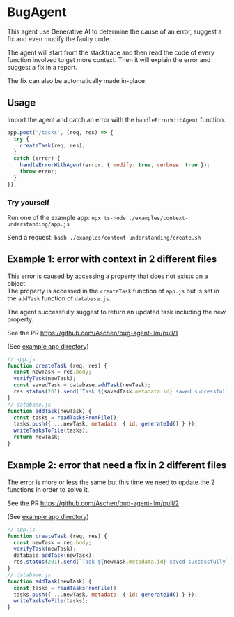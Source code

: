# BugAgent

This agent use Generative AI to determine the cause of an error, suggest a fix and even modify the faulty code.

The agent will start from the stacktrace and then read the code of every function involved to get more context. Then it will explain the error and suggest a fix in a report.

The fix can also be automatically made in-place.

## Usage

Import the agent and catch an error with the `handleErrorWithAgent` function.

```js
app.post('/tasks', (req, res) => {
  try {
    createTask(req, res);
  }  
  catch (error) {
    handleErrorWithAgent(error, { modify: true, verbose: true });
    throw error;
  }
});
```

### Try yourself

Run one of the example app: `npx ts-node ./examples/context-understanding/app.js`

Send a request: `bash ./examples/context-understanding/create.sh`

## Example 1: error with context in 2 different files

This error is caused by accessing a property that does not exists on a object.  
The property is accessed in the `createTask` function of `app.js` but is set in the `addTask` function of `database.js`.

The agent successfully suggest to return an updated task including the new property.

See the PR https://github.com/Aschen/bug-agent-llm/pull/1

(See [example app directory](examples/context-understanding))

```js
// app.js
function createTask (req, res) {
  const newTask = req.body;
  verifyTask(newTask);
  const savedTask = database.addTask(newTask);
  res.status(201).send(`Task ${savedTask.metadata.id} saved successfully`);
}
// database.js
function addTask(newTask) {
  const tasks = readTasksFromFile();
  tasks.push({ ...newTask, metadata: { id: generateId() } });
  writeTasksToFile(tasks);
  return newTask;
}
```

## Example 2: error that need a fix in 2 different files

The error is more or less the same but this time we need to update the 2 functions in order to solve it.

See the PR https://github.com/Aschen/bug-agent-llm/pull/2

(See [example app directory](examples/fix-two-files))

```js
// app.js
function createTask (req, res) {
  const newTask = req.body;
  verifyTask(newTask);
  database.addTask(newTask);
  res.status(201).send(`Task ${newTask.metadata.id} saved successfully`);
}
// database.js
function addTask(newTask) {
  const tasks = readTasksFromFile();
  tasks.push({ ...newTask, metadata: { id: generateId() } });
  writeTasksToFile(tasks);
}
```
